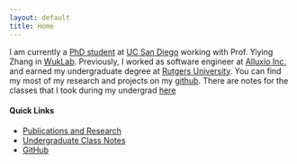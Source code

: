 ```yaml
---
layout: default
title: Home
---
```


I am currently a [PhD student](/education/) at [UC San Diego](https://ucsd.edu)
working with Prof. Yiying Zhang in [WukLab](https://wuklab.io). Previously, I
worked as software engineer at [Alluxio Inc.](https://alluxio.io) and earned my
undergraduate degree at [Rutgers University](/education/undergrad/). You can
find my most of my research and projects on my
[github](https://github.com/ZacBlanco). There are notes for the classes that I
took during my undergrad [here](/education/undergrad/)

#### Quick Links

- [Publications and Research](/education/)
- [Undergraduate Class Notes](/education/undergrad/)
- [GitHub](https://github.com/ZacBlanco)